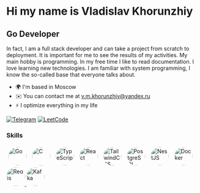 Hi my name is Vladislav Khorunzhiy
============================================================================================================================================

Go Developer
------------

In fact, I am a full stack developer and can take a project from scratch to deployment. It is important for me to see the results of my activities. My main hobby is programming. In my free time I like to read documentation. I love learning new technologies. I am familiar with system programming, I know the so-called base that everyone talks about.

* 🌍  I'm based in Moscow
* ✉️  You can contact me at [v.m.khorunzhiy@yandex.ru](mailto:v.m.khorunzhiy@yandex.ru)
* ⚡  I optimize everything in my life

[![Telegram](https://img.shields.io/badge/Telegram-0088cc?style=for-the-badge&logo=telegram&logoColor=white)](https://t.me/par1ram)
[![LeetCode](https://img.shields.io/badge/LeetCode-FFA116?style=for-the-badge&logo=leetcode&logoColor=white)](https://leetcode.com/par1ram)

### Skills


<p align="left">
  <a href="https://go.dev/doc/" target="_blank" rel="noreferrer"><img src="https://raw.githubusercontent.com/danielcranney/readme-generator/main/public/icons/skills/go-colored.svg" width="48" height="48" alt="Go" style="border-radius: 50%; margin: 5px;" /></a>
  <a href="https://docs.microsoft.com/en-us/cpp/?view=msvc-170" target="_blank" rel="noreferrer"><img src="https://raw.githubusercontent.com/danielcranney/readme-generator/main/public/icons/skills/c-colored.svg" width="48" height="48" alt="C" style="border-radius: 50%; margin: 5px;" /></a>
  <a href="https://www.typescriptlang.org/" target="_blank" rel="noreferrer"><img src="https://raw.githubusercontent.com/danielcranney/readme-generator/main/public/icons/skills/typescript-colored.svg" width="48" height="48" alt="TypeScript" style="border-radius: 50%; margin: 5px;" /></a>
  <a href="https://reactjs.org/" target="_blank" rel="noreferrer"><img src="https://raw.githubusercontent.com/danielcranney/readme-generator/main/public/icons/skills/react-colored.svg" width="48" height="48" alt="React" style="border-radius: 50%; margin: 5px;" /></a>
  <a href="https://tailwindcss.com/" target="_blank" rel="noreferrer"><img src="https://raw.githubusercontent.com/danielcranney/readme-generator/main/public/icons/skills/tailwindcss-colored.svg" width="48" height="48" alt="TailwindCSS" style="border-radius: 50%; margin: 5px;" /></a>
  <a href="https://www.postgresql.org/" target="_blank" rel="noreferrer"><img src="https://raw.githubusercontent.com/danielcranney/readme-generator/main/public/icons/skills/postgresql-colored.svg" width="48" height="48" alt="PostgreSQL" style="border-radius: 50%; margin: 5px;" /></a>
  <a href="https://docs.nestjs.com/" target="_blank" rel="noreferrer"><img src="https://raw.githubusercontent.com/danielcranney/readme-generator/main/public/icons/skills/nestjs-colored.svg" width="48" height="48" alt="NestJS" style="border-radius: 50%; margin: 5px;" /></a>
  <a href="https://www.docker.com/" target="_blank" rel="noreferrer"><img src="https://raw.githubusercontent.com/danielcranney/readme-generator/main/public/icons/skills/docker-colored.svg" width="48" height="48" alt="Docker" style="border-radius: 50%; margin: 5px;" /></a>
  <a href="https://redis.io/" target="_blank" rel="noreferrer">
    <img src="https://upload.wikimedia.org/wikipedia/commons/thumb/e/ee/Redis_logo.svg/1024px-Redis_logo.svg.png" width="48" height="48" alt="Redis" style="border-radius: 50%"; />
  </a>
  <a href="https://kafka.apache.org/" target="_blank" rel="noreferrer">
    <img src="https://upload.wikimedia.org/wikipedia/commons/thumb/0/01/Apache_Kafka_logo.svg/1024px-Apache_Kafka_logo.svg.png" width="48" height="48" alt="Kafka" style="border-radius: 50%;" />
  </a>
</p>



